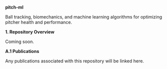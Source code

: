$\textbf{pitch-ml}$

Ball tracking, biomechanics, and machine learning algorithms for optimizing pitcher health and performance. 

$\textbf{1. Repository Overview}$

Coming soon.

$\textbf{A.1 Publications}$

Any publications associated with this repository will be linked here.

